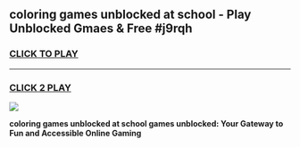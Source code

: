 
## coloring games unblocked at school - Play Unblocked Gmaes & Free #j9rqh
<h3>
<a href="https://news.freeplayer.one?title=coloring_games_unblocked_at_school&ref=24F">CLICK TO PLAY</a></h3>
<hr>

<h3>
<a href="https://news.freeplayer.one?title=coloring_games_unblocked_at_school&ref=24F">CLICK 2 PLAY</a>
  
</h3>

<a href="https://news.freeplayer.one?title=coloring_games_unblocked_at_school&ref=24F/"><img src="https://clearcache.store/games.png"></a>


**coloring games unblocked at school games unblocked: Your Gateway to Fun and Accessible Online Gaming**
